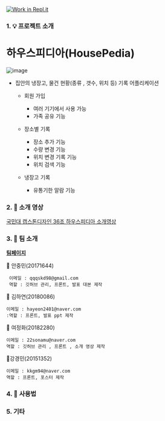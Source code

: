 [![Work in Repl.it](https://classroom.github.com/assets/work-in-replit-14baed9a392b3a25080506f3b7b6d57f295ec2978f6f33ec97e36a161684cbe9.svg)](https://classroom.github.com/online_ide?assignment_repo_id=380312&assignment_repo_type=GroupAssignmentRepo)






### 1. :bulb: 프로젝트 소개



# 하우스피디아(HousePedia)

![image](https://user-images.githubusercontent.com/73538957/113483646-7c5cb380-94df-11eb-9993-ccc7141503f1.png)




- 집안의 냉장고, 물건 현황(종류 , 갯수, 위치 등) 기록 어플리케이션
  - 회원 가입 
    - 여러 기기에서 사용 가능
    - 가족 공유 기능
  - 장소별 기록
    - 장소 추가 기능
    - 수량 변경 기능
    - 위치 변경 기록 기능
    - 위치 검색 기능
  - 냉장고 기록
    
    - 유통기한 알람 기능
    

### 2. :movie_camera: 소개 영상


[국민대 캡스톤디자인 36조 하우스피디아 소개영상](https://youtu.be/_BJ_OW8P9FE)



### 3. :ghost: 팀 소개

[**팀페이지**](https://github.com/kookmin-sw/capstone-2021-36/)


:balloon: 안중민(20171644)
  
 


```
 이메일 : qqqskd98@gmail.com
 역할 : 깃허브 관리, 프론트, 발표 대본 제작
```
 

:balloon: 김하연(20180086)



```
이메일 : hayeon2401@naver.com
:역할 : 프론트, 발표 ppt 제작
```


:balloon: 여정화(20182280)



```
이메일 : 22sonamu@naver.com
역할 : 깃허브 관리 , 프론트 , 소개 영상 제작
```

:balloon:강경민(20151352)




```
이메일 : kkgm94@naver.com
역할 : 프론트, 포스터 제작
```


### 4. :key: 사용법



### 5. 기타




